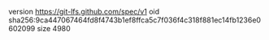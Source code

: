 version https://git-lfs.github.com/spec/v1
oid sha256:9ca447067464fd8f4743b1ef8ffca5c7f036f4c318f881ec14fb1236e0602099
size 4980
